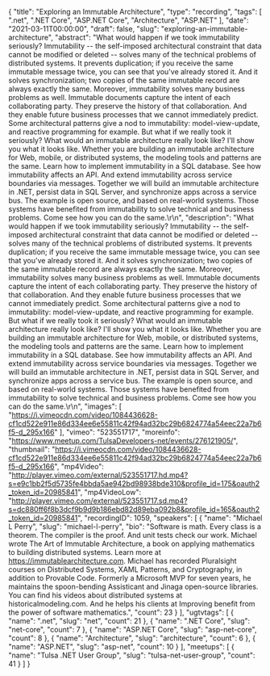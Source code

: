 {
  "title": "Exploring an Immutable Architecture",
  "type": "recording",
  "tags": [
    ".net",
    ".NET Core",
    "ASP.NET Core",
    "Architecture",
    "ASP.NET"
  ],
  "date": "2021-03-11T00:00:00",
  "draft": false,
  "slug": "exploring-an-immutable-architecture",
  "abstract": "What would happen if we took immutability seriously? Immutability -- the self-imposed architectural constraint that data cannot be modified or deleted -- solves many of the technical problems of distributed systems. It prevents duplication; if you receive the same immutable message twice, you can see that you've already stored it. And it solves synchronization; two copies of the same immutable record are always exactly the same. Moreover, immutability solves many business problems as well. Immutable documents capture the intent of each collaborating party. They preserve the history of that collaboration. And they enable future business processes that we cannot immediately predict. Some architectural patterns give a nod to immutability: model-view-update, and reactive programming for example. But what if we really took it seriously? What would an immutable architecture really look like? I'll show you what it looks like. Whether you are building an immutable architecture for Web, mobile, or distributed systems, the modeling tools and patterns are the same. Learn how to implement immutability in a SQL database. See how immutability affects an API. And extend immutability across service boundaries via messages. Together we will build an immutable architecture in .NET, persist data in SQL Server, and synchronize apps across a service bus. The example is open source, and based on real-world systems. Those systems have benefited from immutability to solve technical and business problems. Come see how you can do the same.\r\n",
  "description": "What would happen if we took immutability seriously? Immutability -- the self-imposed architectural constraint that data cannot be modified or deleted -- solves many of the technical problems of distributed systems. It prevents duplication; if you receive the same immutable message twice, you can see that you've already stored it. And it solves synchronization; two copies of the same immutable record are always exactly the same. Moreover, immutability solves many business problems as well. Immutable documents capture the intent of each collaborating party. They preserve the history of that collaboration. And they enable future business processes that we cannot immediately predict. Some architectural patterns give a nod to immutability: model-view-update, and reactive programming for example. But what if we really took it seriously? What would an immutable architecture really look like? I'll show you what it looks like. Whether you are building an immutable architecture for Web, mobile, or distributed systems, the modeling tools and patterns are the same. Learn how to implement immutability in a SQL database. See how immutability affects an API. And extend immutability across service boundaries via messages. Together we will build an immutable architecture in .NET, persist data in SQL Server, and synchronize apps across a service bus. The example is open source, and based on real-world systems. Those systems have benefited from immutability to solve technical and business problems. Come see how you can do the same.\r\n",
  "images": [
    "https://i.vimeocdn.com/video/1084436628-cf1cd522e911e86d334ee6e55811c42f94ad32bc29b6824774a54eec22a7b6f5-d_295x166"
  ],
  "vimeo": "523551717",
  "moreinfo": "https://www.meetup.com/TulsaDevelopers-net/events/276121905/",
  "thumbnail": "https://i.vimeocdn.com/video/1084436628-cf1cd522e911e86d334ee6e55811c42f94ad32bc29b6824774a54eec22a7b6f5-d_295x166",
  "mp4Video": "http://player.vimeo.com/external/523551717.hd.mp4?s=e9c1bb2f5d5735fe4bbda5ae942bd98938bde310&profile_id=175&oauth2_token_id=20985841",
  "mp4VideoLow": "http://player.vimeo.com/external/523551717.sd.mp4?s=dc880ff6f8b3dcf9b9d9b186ebd82d89eba092b8&profile_id=165&oauth2_token_id=20985841",
  "recordingID": 1059,
  "speakers": [
    {
      "name": "Michael L Perry",
      "slug": "michael-l-perry",
      "bio": "Software is math. Every class is a theorem. The compiler is the proof. And unit tests check our work. Michael wrote The Art of Immutable Architecture, a book on applying mathematics to building distributed systems. Learn more at https://immutablearchitecture.com. Michael has recorded Pluralsight courses on Distributed Systems, XAML Patterns, and Cryptography, in addition to Provable Code. Formerly a Microsoft MVP for seven years, he maintains the spoon-bending Assisticant and Jinaga open-source libraries. You can find his videos about distributed systems at historicalmodeling.com. And he helps his clients at Improving benefit from the power of software mathematics.",
      "count": 23
    }
  ],
  "ugtvtags": [
    {
      "name": ".net",
      "slug": "net",
      "count": 21
    },
    {
      "name": ".NET Core",
      "slug": "net-core",
      "count": 7
    },
    {
      "name": "ASP.NET Core",
      "slug": "asp-net-core",
      "count": 8
    },
    {
      "name": "Architecture",
      "slug": "architecture",
      "count": 6
    },
    {
      "name": "ASP.NET",
      "slug": "asp-net",
      "count": 10
    }
  ],
  "meetups": [
    {
      "name": "Tulsa .NET User Group",
      "slug": "tulsa-net-user-group",
      "count": 41
    }
  ]
}